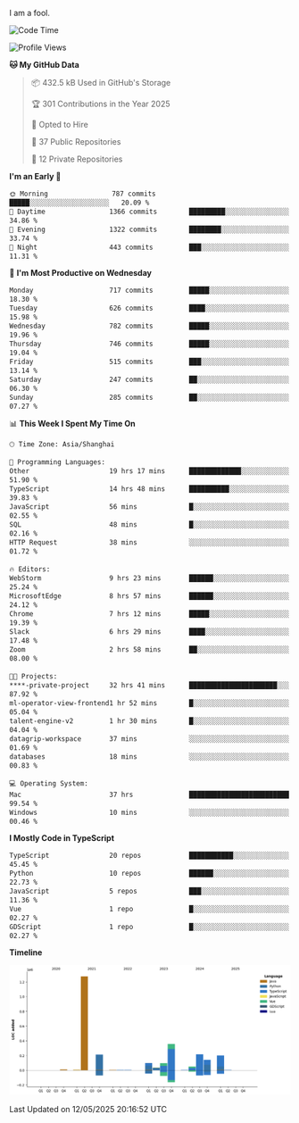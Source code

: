 I am a fool.

<!--START_SECTION:waka-->
![Code Time](http://img.shields.io/badge/Code%20Time-3%2C002%20hrs%2035%20mins-blue)

![Profile Views](http://img.shields.io/badge/Profile%20Views-0-blue)

**🐱 My GitHub Data** 

> 📦 432.5 kB Used in GitHub's Storage 
 > 
> 🏆 301 Contributions in the Year 2025
 > 
> 💼 Opted to Hire
 > 
> 📜 37 Public Repositories 
 > 
> 🔑 12 Private Repositories 
 > 
**I'm an Early 🐤** 

```text
🌞 Morning                787 commits         █████░░░░░░░░░░░░░░░░░░░░   20.09 % 
🌆 Daytime                1366 commits        █████████░░░░░░░░░░░░░░░░   34.86 % 
🌃 Evening                1322 commits        ████████░░░░░░░░░░░░░░░░░   33.74 % 
🌙 Night                  443 commits         ███░░░░░░░░░░░░░░░░░░░░░░   11.31 % 
```
📅 **I'm Most Productive on Wednesday** 

```text
Monday                   717 commits         █████░░░░░░░░░░░░░░░░░░░░   18.30 % 
Tuesday                  626 commits         ████░░░░░░░░░░░░░░░░░░░░░   15.98 % 
Wednesday                782 commits         █████░░░░░░░░░░░░░░░░░░░░   19.96 % 
Thursday                 746 commits         █████░░░░░░░░░░░░░░░░░░░░   19.04 % 
Friday                   515 commits         ███░░░░░░░░░░░░░░░░░░░░░░   13.14 % 
Saturday                 247 commits         ██░░░░░░░░░░░░░░░░░░░░░░░   06.30 % 
Sunday                   285 commits         ██░░░░░░░░░░░░░░░░░░░░░░░   07.27 % 
```


📊 **This Week I Spent My Time On** 

```text
🕑︎ Time Zone: Asia/Shanghai

💬 Programming Languages: 
Other                    19 hrs 17 mins      █████████████░░░░░░░░░░░░   51.90 % 
TypeScript               14 hrs 48 mins      ██████████░░░░░░░░░░░░░░░   39.83 % 
JavaScript               56 mins             █░░░░░░░░░░░░░░░░░░░░░░░░   02.55 % 
SQL                      48 mins             █░░░░░░░░░░░░░░░░░░░░░░░░   02.16 % 
HTTP Request             38 mins             ░░░░░░░░░░░░░░░░░░░░░░░░░   01.72 % 

🔥 Editors: 
WebStorm                 9 hrs 23 mins       ██████░░░░░░░░░░░░░░░░░░░   25.24 % 
MicrosoftEdge            8 hrs 57 mins       ██████░░░░░░░░░░░░░░░░░░░   24.12 % 
Chrome                   7 hrs 12 mins       █████░░░░░░░░░░░░░░░░░░░░   19.39 % 
Slack                    6 hrs 29 mins       ████░░░░░░░░░░░░░░░░░░░░░   17.48 % 
Zoom                     2 hrs 58 mins       ██░░░░░░░░░░░░░░░░░░░░░░░   08.00 % 

🐱‍💻 Projects: 
****-private-project     32 hrs 41 mins      ██████████████████████░░░   87.92 % 
ml-operator-view-frontend1 hr 52 mins        █░░░░░░░░░░░░░░░░░░░░░░░░   05.04 % 
talent-engine-v2         1 hr 30 mins        █░░░░░░░░░░░░░░░░░░░░░░░░   04.04 % 
datagrip-workspace       37 mins             ░░░░░░░░░░░░░░░░░░░░░░░░░   01.69 % 
databases                18 mins             ░░░░░░░░░░░░░░░░░░░░░░░░░   00.83 % 

💻 Operating System: 
Mac                      37 hrs              █████████████████████████   99.54 % 
Windows                  10 mins             ░░░░░░░░░░░░░░░░░░░░░░░░░   00.46 % 
```

**I Mostly Code in TypeScript** 

```text
TypeScript               20 repos            ███████████░░░░░░░░░░░░░░   45.45 % 
Python                   10 repos            ██████░░░░░░░░░░░░░░░░░░░   22.73 % 
JavaScript               5 repos             ███░░░░░░░░░░░░░░░░░░░░░░   11.36 % 
Vue                      1 repo              █░░░░░░░░░░░░░░░░░░░░░░░░   02.27 % 
GDScript                 1 repo              █░░░░░░░░░░░░░░░░░░░░░░░░   02.27 % 
```



**Timeline**

![Lines of Code chart](https://raw.githubusercontent.com/VeejaLiu/VeejaLiu/master/assets/bar_graph.png)


 Last Updated on 12/05/2025 20:16:52 UTC
<!--END_SECTION:waka-->

